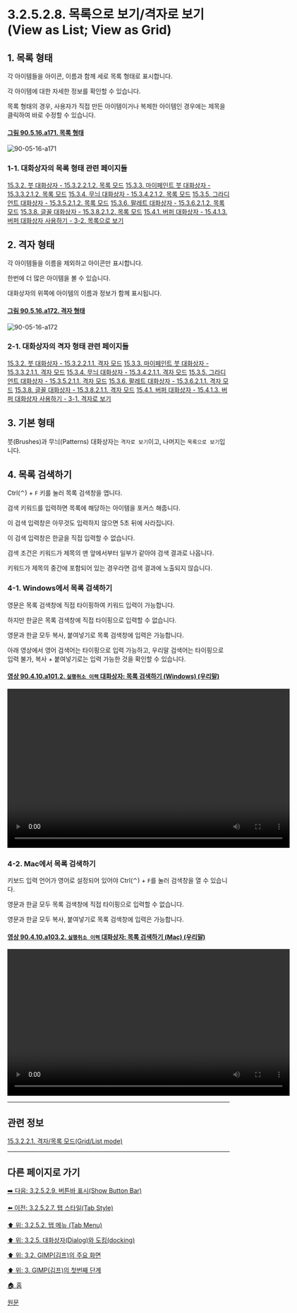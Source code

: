 # 3.2.5.2.8. 목록으로 보기/격자로 보기(View as List; View as Grid)

<a id="03-02-05-02-08-s1"></a>

## 1. 목록 형태
각 아이템들을 아이콘, 이름과 함께 세로 목록 형태로 표시합니다.

각 아이템에 대한 자세한 정보를 확인할 수 있습니다.

목록 형태의 경우, 사용자가 직접 만든 아이템이거나 복제한 아이템인 경우에는 제목을 클릭하여 바로 수정할 수 있습니다.
<a comment="TODO 관련 영상 추가 필요"></a>

<a id="90-05-16-a171"></a>

#### [그림 90.5.16.a171. 목록 형태](./90-05-16-00-tab_menu.md#90-05-16-a171)
![90-05-16-a171](https://github.com/wonder13662/gimp/assets/15767104/cfff81c3-b12d-4681-ba8c-95e097e38aae)

<a id="03-02-05-02-08-s1-01"></a>

### 1-1. 대화상자의 목록 형태 관련 페이지들
[15.3.2. 붓 대화상자 - 15.3.2.2.1.2. 목록 모드](./15-03-02-02-01-02-list_mode.md)
[15.3.3. 마이페인트 붓 대화상자 - 15.3.3.2.1.2. 목록 모드](./15-03-03-02-01-02-list_mode.md)
[15.3.4. 무늬 대화상자 - 15.3.4.2.1.2. 목록 모드](./15-03-04-02-01-02-list_mode.md)
[15.3.5. 그라디언트 대화상자 - 15.3.5.2.1.2. 목록 모드](./15-03-05-02-01-02-list_mode.md)
[15.3.6. 팔레트 대화상자 - 15.3.6.2.1.2. 목록 모드](./15-03-06-02-01-02-list_mode.md)
[15.3.8. 글꼴 대화상자 - 15.3.8.2.1.2. 목록 모드](./15-03-08-02-01-02-list_mode.md)
[15.4.1. 버퍼 대화상자 - 15.4.1.3. 버퍼 대화상자 사용하기 - 3-2. 목록으로 보기](./15-04-01-03-00-using_the_buffers_dialog.md#15-04-01-03-s3-02)

<a id="03-02-05-02-08-s2"></a>

## 2. 격자 형태 
각 아이템들을 이름을 제외하고 아이콘만 표시합니다.

한번에 더 많은 아이템을 볼 수 있습니다.

대화상자의 위쪽에 아이템의 이름과 정보가 함께 표시됩니다.

<a id="90-05-16-a172"></a>

#### [그림 90.5.16.a172. 격자 형태](./90-05-16-00-tab_menu.md#90-05-16-a172)
![90-05-16-a172](https://github.com/wonder13662/gimp/assets/15767104/345769c7-554d-4f9e-9f1a-8d9c7cd71336)

<a id="03-02-05-02-08-s2-01"></a>

### 2-1. 대화상자의 격자 형태 관련 페이지들
[15.3.2. 붓 대화상자 - 15.3.2.2.1.1. 격자 모드](./15-03-02-02-01-01-grid_mode.md)
[15.3.3. 마이페인트 붓 대화상자 - 15.3.3.2.1.1. 격자 모드](./15-03-03-02-01-01-grid_mode.md)
[15.3.4. 무늬 대화상자 - 15.3.4.2.1.1. 격자 모드](./15-03-04-02-01-01-grid_mode.md)
[15.3.5. 그라디언트 대화상자 - 15.3.5.2.1.1. 격자 모드](./15-03-05-02-01-01-grid_mode.md)
[15.3.6. 팔레트 대화상자 - 15.3.6.2.1.1. 격자 모드](./15-03-06-02-01-01-grid_mode.md)
[15.3.8. 글꼴 대화상자 - 15.3.8.2.1.1. 격자 모드](./15-03-08-02-01-01-grid_mode.md)
[15.4.1. 버퍼 대화상자 - 15.4.1.3. 버퍼 대화상자 사용하기 - 3-1. 격자로 보기](./15-04-01-03-00-using_the_buffers_dialog.md#15-04-01-03-s3-01)

<a id="03-02-05-02-08-s3"></a>

## 3. 기본 형태
붓(Brushes)과 무늬(Patterns) 대화상자는 `격자로 보기`이고, 나머지는 `목록으로 보기`입니다.

<a id="03-02-05-02-08-s4"></a>

## 4. 목록 검색하기

Ctrl(⌃) + `F` 키를 눌러 목록 검색창을 엽니다.

검색 키워드를 입력하면 목록에 해당하는 아이템을 포커스 해줍니다.

이 검색 입력창은 아무것도 입력하지 않으면 5초 뒤에 사라집니다.

이 검색 입력창은 한글을 직접 입력할 수 없습니다.

검색 조건은 키워드가 제목의 맨 앞에서부터 일부가 같아야 검색 결과로 나옵니다.

키워드가 제목의 중간에 포함되어 있는 경우라면 검색 결과에 노출되지 않습니다.

<a comment="TODO 5초 뒤에 사라지는 영상 필요"></a>

<a comment="TODO 검색하는 실제 영상 추가 필요"></a>

<a comment="TODO 검색 조건 영상 추가 필요"></a>

<a id="03-02-05-02-08-s4-01"></a>

### 4-1. Windows에서 목록 검색하기
영문은 목록 검색창에 직접 타이핑하여 키워드 입력이 가능합니다.

하지만 한글은 목록 검색창에 직접 타이핑으로 입력할 수 없습니다.

영문과 한글 모두 복사, 붙여넣기로 목록 검색창에 입력은 가능합니다.

아래 영상에서 영어 검색어는 타이핑으로 입력 가능하고, 우리말 검색어는 타이핑으로 입력 불가, 복사 + 붙여넣기로는 입력 가능한 것을 확인할 수 있습니다.

<a id="90-04-10-a101-02"></a>

#### [영상 90.4.10.a101.2. `실행취소 이력` 대화상자: 목록 검색하기 (Windows) (우리말)](./90-04-0010-undo_history.md#90-04-10-a101-02)
<video controls="controls" width="640" height="360" src="https://github.com/wonder13662/gimp/assets/15767104/fc572003-2f76-4255-99ff-7bf4ae840923"></video>

<a id="03-02-05-02-08-s4-02"></a>

### 4-2. Mac에서 목록 검색하기
키보드 입력 언어가 영어로 설정되어 있어야 Ctrl(⌃) + `F`를 눌러 검색창을 열 수 있습니다.

영문과 한글 모두 목록 검색창에 직접 타이핑으로 입력할 수 없습니다.

영문과 한글 모두 복사, 붙여넣기로 목록 검색창에 입력은 가능합니다.

<a id="90-04-10-a103-02"></a>

#### [영상 90.4.10.a103.2. `실행취소 이력` 대화상자: 목록 검색하기 (Mac) (우리말)](./90-04-0010-undo_history.md#90-04-10-a103-02)
<video controls="controls" width="640" height="332" src="https://github.com/wonder13662/gimp/assets/15767104/d26b680f-5874-4cfd-ba90-80b80cd09268"></video>

***

## 관련 정보

[15.3.2.2.1. 격자/목록 모드(Grid/List mode)](./15-03-02-02-01-00-grid_n_list_mode.md)

***

## 다른 페이지로 가기

[➡️ 다음: 3.2.5.2.9. 버튼바 표시(Show Button Bar)](./03-02-05-02-09-show_button_bar.md)

[⬅️ 이전: 3.2.5.2.7. 탭 스타일(Tab Style)](./03-02-05-02-07-tab_style.md)

[⬆️ 위: 3.2.5.2. 탭 메뉴 (Tab Menu)](./03-02-05-02-00-tab-menu.md)

[⬆️ 위: 3.2.5. 대화상자(Dialog)와 도킹(docking)](./03-02-05-00-dialogs-and-docking.md)

[⬆️ 위: 3.2. GIMP(김프)의 주요 화면](./03-02-00-main-window.md)

[⬆️ 위: 3. GIMP(김프)의 첫번째 단계](./03-00-first-step-with-gimp.md)

[🏠 홈](./00-home.md)

[원문](https://docs.gimp.org/2.10/ko/gimp-concepts-docks.html#gimp-dockable-menu)
